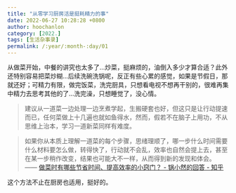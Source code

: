 ```yaml
---
title: "从零学习厨房活是挺耗精力的事"
date: 2022-06-27 10:28:28 +0800
author: hoochanlon
category: [2022.]
tags: [生活杂事录]
permalink: /:year/:month-:day/01
---
```



从做菜开始，中餐的讲究也太多了...炒菜，挺麻烦的，油倒入多少才算合适？此外还特别容易把菜炒糊...后续洗碗洗锅呢，反正有些心累的感觉，如果是节假日，那就还好；可精力有限，做完饭菜，洗完厨具，只想看电视不想再干别的，很难再集中精力去思考其他的了...洗完澡，只想睡觉了，没心情。

<!-- more -->

> 建议从一道菜一边处理一边烹煮学起，生搬硬套也好，但这只是让行动提速而已，任何菜做上十几遍也就如鱼得水，然而，假若不在脑子上用功，不从思维上治本，学习一道新菜同样有难度。

> 如果你从本质上理解一道菜的每个步骤，思绪理顺了，哪一步什么时间需要什么材料要怎么做，转得快了，行动就不会乱，效率也自然会提上去，甚至在某一步稍作改变，结果也可能大不一样，从而得到新的发现和体会。 —— [做菜时有哪些节省时间、提高效率的小窍门？ - 锅小然的回答 - 知乎](https://www.zhihu.com/question/31978268/answer/618495126)

这个方法不止在厨房也适用，挺好的。